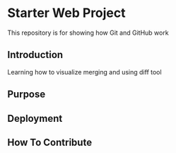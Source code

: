 # Starter Web Project

This repository is for showing how Git and GitHub work

## Introduction

Learning how to visualize merging and using diff tool

## Purpose

## Deployment

## How To Contribute

